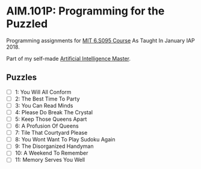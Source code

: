 # AIM.101P: Programming for the Puzzled

Programming assignments for [MIT 6.S095 Course](https://ocw.mit.edu/courses/electrical-engineering-and-computer-science/6-s095-programming-for-the-puzzled-january-iap-2018/index.htm) As Taught In January IAP 2018.

Part of my self-made [Artificial Intelligence Master](github.com/Susensio/artificial-intelligence-master/).


## Puzzles

- [ ] 1: You Will All Conform
- [ ] 2: The Best Time To Party
- [ ] 3: You Can Read Minds
- [ ] 4: Please Do Break The Crystal
- [ ] 5: Keep Those Queens Apart
- [ ] 6: A Profusion Of Queens
- [ ] 7: Tile That Courtyard Please
- [ ] 8: You Wont Want To Play Sudoku Again
- [ ] 9: The Disorganized Handyman
- [ ] 10: A Weekend To Remember
- [ ] 11: Memory Serves You Well